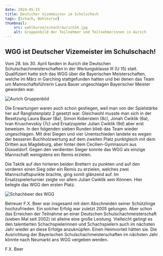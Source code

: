 ```yaml
---
date: 2024-05-15
title: Deutscher Vizemeister im Schulschach
tags: [Schach, Wahlkurse]
thumbnail:
    src: wahlkurse/schach/aurich24.jpg
    alt: Gruppenbild der Teilnehmer und Teilnehmerinnen in Aurich
---
```


## WGG ist Deutscher Vizemeister im Schulschach!

Vom 28. bis 30. April fanden in Aurich die Deutschen Schulschachmeisterschaften in der Wertungsklasse III (U 15) statt. Qualifiziert hatte sich das WGG über die Bayerischen Meisterschaften, welche im März in Garching stattgefunden hatten und bei denen das Team um Mannschaftsführerin Laura Bauer ungeschlagen Bayerischer Meister geworden war.

![Aurich Gruppenbild](images/wahlkurse/schach/aurich24.jpg)

Die Erwartungen waren auch schon gestiegen, weil man von der Spielstärke her auf Ranglistenplatz 2 gesetzt war. Gleichwohl musste man sich in der Besetzung Laura Bauer (8a), Simon Koberstein (8c), Jonah Cwiklik (6a), Ivan Kruschevskiy (7c) und Ersatzspieler Julian Cwiklik (9d) aber erst beweisen. In den folgenden sieben Runden blieb das Team wieder ungeschlagen. Mit drei Siegen und vier Unentschieden landete es wegen der besseren Buchholzwertung auf dem zweiten Platz punktgleich mit dem Dritten aus Magdeburg, aber hinter dem Cecilien-Gymnasium aus Düsseldorf. Gegen den verdienten Sieger konnte das WGG als einzige Mannschaft wenigstens ein Remis erzielen.

Die Taktik auf den hinteren beiden Brettern zu punkten und auf den vorderen einen Sieg oder ein Remis zu erzielen, welches zwei Mannschaftspunkte brachte, ging somit glänzend auf. Im Ersatzspielerturnier zeigte vor allem Julian Cwiklik sein Können. Hier belegte das WGG den ersten Platz.

![Schachbeer des WGG](images/wahlkurse/schach/schachbeer.jpg)

Betreuer F.X. Beer war insgesamt mit dem Abschneiden seiner Schützlinge hochzufrieden. Ein solcher Erfolg war zuletzt 2005 gelungen. Aber schon das Erreichen der Teilnahme an einer Deutschen Schulschachmeisterschaft (sieben Mal seit 2002) ist alleine eine große Leistung. Vielleicht gelingt es den talentierten Schachspielerinnen und Schachspielern auch im nächsten Jahr wieder an diese Erfolge anzuknüpfen. Einen Heimvorteil hätten sie. Die Ausrichtung der Bayerischen Schulschachmeisterschaften im nächsten Jahr könnte nach Neumarkt ans WGG vergeben werden.

F.X. Beer
